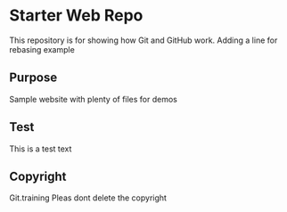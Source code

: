 # Starter Web Repo

This repository is for showing how Git and GitHub work.
Adding a line for rebasing example

## Purpose

Sample website with plenty of files for demos

## Test
This is a test text

## Copyright
Git.training
Pleas dont delete the copyright